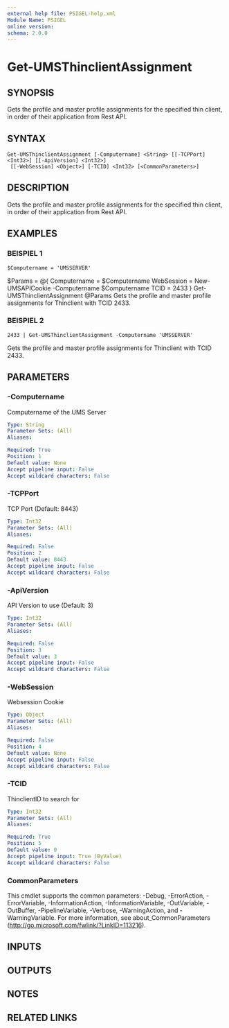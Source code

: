 ```yaml
---
external help file: PSIGEL-help.xml
Module Name: PSIGEL
online version:
schema: 2.0.0
---
```


# Get-UMSThinclientAssignment

## SYNOPSIS
Gets the profile and master profile assignments for the specified thin client, in order of their application from Rest API.

## SYNTAX

```
Get-UMSThinclientAssignment [-Computername] <String> [[-TCPPort] <Int32>] [[-ApiVersion] <Int32>]
 [[-WebSession] <Object>] [-TCID] <Int32> [<CommonParameters>]
```

## DESCRIPTION
Gets the profile and master profile assignments for the specified thin client, in order of their application from Rest API.

## EXAMPLES

### BEISPIEL 1
```
$Computername = 'UMSSERVER'
```

$Params = @{
  Computername = $Computername
  WebSession   = New-UMSAPICookie -Computername $Computername
  TCID         = 2433
}
Get-UMSThinclientAssignment @Params
Gets the profile and master profile assignments for Thinclient with TCID 2433.

### BEISPIEL 2
```
2433 | Get-UMSThinclientAssignment -Computername 'UMSSERVER'
```

Gets the profile and master profile assignments for Thinclient with TCID 2433.

## PARAMETERS

### -Computername
Computername of the UMS Server

```yaml
Type: String
Parameter Sets: (All)
Aliases:

Required: True
Position: 1
Default value: None
Accept pipeline input: False
Accept wildcard characters: False
```

### -TCPPort
TCP Port (Default: 8443)

```yaml
Type: Int32
Parameter Sets: (All)
Aliases:

Required: False
Position: 2
Default value: 8443
Accept pipeline input: False
Accept wildcard characters: False
```

### -ApiVersion
API Version to use (Default: 3)

```yaml
Type: Int32
Parameter Sets: (All)
Aliases:

Required: False
Position: 3
Default value: 3
Accept pipeline input: False
Accept wildcard characters: False
```

### -WebSession
Websession Cookie

```yaml
Type: Object
Parameter Sets: (All)
Aliases:

Required: False
Position: 4
Default value: None
Accept pipeline input: False
Accept wildcard characters: False
```

### -TCID
ThinclientID to search for

```yaml
Type: Int32
Parameter Sets: (All)
Aliases:

Required: True
Position: 5
Default value: 0
Accept pipeline input: True (ByValue)
Accept wildcard characters: False
```

### CommonParameters
This cmdlet supports the common parameters: -Debug, -ErrorAction, -ErrorVariable, -InformationAction, -InformationVariable, -OutVariable, -OutBuffer, -PipelineVariable, -Verbose, -WarningAction, and -WarningVariable. For more information, see about_CommonParameters (http://go.microsoft.com/fwlink/?LinkID=113216).

## INPUTS

## OUTPUTS

## NOTES

## RELATED LINKS
